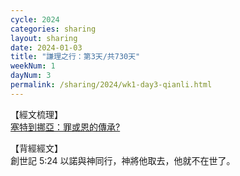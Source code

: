 ```yaml
---
cycle: 2024
categories: sharing
layout: sharing
date: 2024-01-03
title: "謙理之行：第3天/共730天"
weekNum: 1
dayNum: 3
permalink: /sharing/2024/wk1-day3-qianli.html
---
```

【經文梳理】  
[塞特到挪亞：罪或恩的傳承?](https://youtu.be/3bwd1gMVBKA_blank)

【背經經文】  
創世記 5:24 以諾與神同行，神將他取去，他就不在世了。
